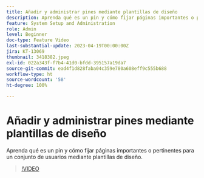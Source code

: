 ```yaml
---
title: Añadir y administrar pines mediante plantillas de diseño
description: Aprenda qué es un pin y cómo fijar páginas importantes o pertinentes para un conjunto de usuarios mediante plantillas de diseño.
feature: System Setup and Administration
role: Admin
level: Beginner
doc-type: Feature Video
last-substantial-update: 2023-04-19T00:00:00Z
jira: KT-13069
thumbnail: 3418382.jpeg
exl-id: 022a343f-f7b4-41d0-bfdd-395157a19da7
source-git-commit: ead4f1d828faba04c359e780a608eff9c555b688
workflow-type: ht
source-wordcount: '58'
ht-degree: 100%

---
```


# Añadir y administrar pines mediante plantillas de diseño

Aprenda qué es un pin y cómo fijar páginas importantes o pertinentes para un conjunto de usuarios mediante plantillas de diseño.

>[!VIDEO](https://video.tv.adobe.com/v/3418382/?quality=12&learn=on)
